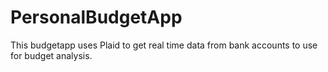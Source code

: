 # PersonalBudgetApp
This budgetapp uses Plaid to get real time data from bank accounts to use for budget analysis.
